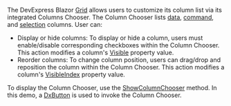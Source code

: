 The DevExpress Blazor [Grid](https://docs.devexpress.com/Blazor/403143/grid) allows users to customize its column list via its integrated Columns Chooser. The Column Chooser lists [data](https://docs.devexpress.com/Blazor/DevExpress.Blazor.DxGridDataColumn), [command](https://docs.devexpress.com/Blazor/DevExpress.Blazor.DxGridCommandColumn), and [selection](https://docs.devexpress.com/Blazor/DevExpress.Blazor.DxGridSelectionColumn) columns. User can:

* Display or hide columns: To display or hide a column, users must enable/disable corresponding checkboxes within the Column Chooser. This action modifies a column's [Visible](https://docs.devexpress.com/Blazor/DevExpress.Blazor.DxGridColumn.Visible) property value.
* Reorder columns: To change column position, users can drag/drop and reposition the column within the Column Chooser. This action modifies a column's [VisibleIndex](https://docs.devexpress.com/Blazor/DevExpress.Blazor.DxGridColumn.VisibleIndex) property value.

To display the Column Chooser, use the [ShowColumnChooser](https://docs.devexpress.com/Blazor/DevExpress.Blazor.DxGrid.ShowColumnChooser) method. In this demo, a [DxButton](https://docs.devexpress.com/Blazor/DevExpress.Blazor.DxButton) is used to invoke the Column Chooser.
